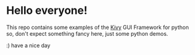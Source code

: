 # Hello everyone!
This repo contains some examples of the [Kivy]() GUI Framework for python so, don't expect something fancy here, just some python demos. 

:) have a nice day